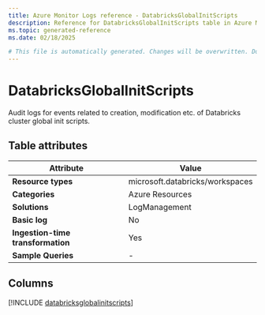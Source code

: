 ```yaml
---
title: Azure Monitor Logs reference - DatabricksGlobalInitScripts
description: Reference for DatabricksGlobalInitScripts table in Azure Monitor Logs.
ms.topic: generated-reference
ms.date: 02/18/2025

# This file is automatically generated. Changes will be overwritten. Do not change this file directly.
---
```


# DatabricksGlobalInitScripts

Audit logs for events related to creation, modification etc. of Databricks cluster global init scripts.


## Table attributes

|Attribute|Value|
|---|---|
|**Resource types**|microsoft.databricks/workspaces|
|**Categories**|Azure Resources|
|**Solutions**| LogManagement|
|**Basic log**|No|
|**Ingestion-time transformation**|Yes|
|**Sample Queries**|-|



## Columns
  
[!INCLUDE [databricksglobalinitscripts](~/reusable-content/ce-skilling/azure/includes/azure-monitor/reference/tables/databricksglobalinitscripts-include.md)]
